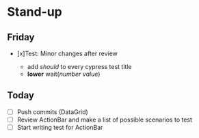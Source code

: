 # Stand-up

## Friday

- [x]Test: Minor changes after review

  - add _should_ to every cypress test title
  - **lower** wait(_number value_)

## Today

- [ ] Push commits (DataGrid)
- [ ] Review ActionBar and make a list of possible scenarios to test
- [ ] Start writing test for ActionBar
